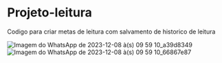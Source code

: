# Projeto-leitura
Codigo para criar metas de leitura com salvamento de historico de leitura

![Imagem do WhatsApp de 2023-12-08 à(s) 09 59 10_a39d8349](https://github.com/GabrielFelipeS/Projeto-leitura/assets/108304564/5ee720db-66dd-4038-b662-0084eb93b273)
![Imagem do WhatsApp de 2023-12-08 à(s) 09 59 10_66867e87](https://github.com/GabrielFelipeS/Projeto-leitura/assets/108304564/1303f20d-ee67-422d-8dee-552ff2c4b56d)

